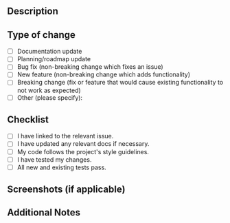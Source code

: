 ## Description
<!-- What did you change? Why? Reference related issue. -->

## Type of change
- [ ] Documentation update
- [ ] Planning/roadmap update
- [ ] Bug fix (non-breaking change which fixes an issue)
- [ ] New feature (non-breaking change which adds functionality)
- [ ] Breaking change (fix or feature that would cause existing functionality to not work as expected)
- [ ] Other (please specify):

## Checklist
- [ ] I have linked to the relevant issue.
- [ ] I have updated any relevant docs if necessary.
- [ ] My code follows the project's style guidelines.
- [ ] I have tested my changes.
- [ ] All new and existing tests pass.

## Screenshots (if applicable)
<!-- Add screenshots to help explain your changes. -->

## Additional Notes
<!-- Add any other relevant information here. -->
